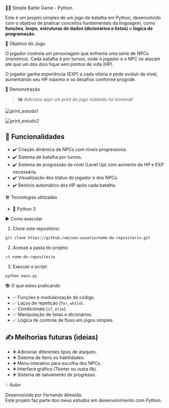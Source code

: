 
 🧙‍♂️ Simple Battle Game - Python

Este é um projeto simples de um jogo de batalha em Python, desenvolvido com o objetivo de praticar conceitos fundamentais da linguagem, como **funções**, **loops**, **estruturas de dados (dicionários e listas)** e **lógica de programação**.

 🎯 Objetivo do Jogo

O jogador controla um personagem que enfrenta uma série de NPCs (monstros). Cada batalha é por turnos, onde o jogador e o NPC se atacam até que um dos dois fique sem pontos de vida (HP).

O jogador ganha experiência (EXP) a cada vitória e pode evoluir de nível, aumentando seu HP máximo e os desafios conforme progride.

 📸 Demonstração

> 🖼️ *Adicione aqui um print do jogo rodando no terminal!*
>
> 
![print_estudo1](https://github.com/user-attachments/assets/ed2bd1a9-5b22-4c04-b3da-d4eee41c59f3)



![print_estudo2](https://github.com/user-attachments/assets/c24b83a3-50db-4f02-9913-6a6dd4d46d32)



## 🚀 Funcionalidades

- ✔️ Criação dinâmica de NPCs com níveis progressivos.
- ✔️ Sistema de batalha por turnos.
- ✔️ Sistema de progressão de nível (Level Up) com aumento de HP e EXP necessária.
- ✔️ Visualização dos status do jogador e dos NPCs.
- ✔️ Reinício automático dos HP após cada batalha.

 🛠️ Tecnologias utilizadas

- 🐍 Python 3

 ▶️ Como executar

1. Clone este repositório:

```bash
git clone https://github.com/seu-usuario/nome-do-repositorio.git
```

2. Acesse a pasta do projeto:

```bash
cd nome-do-repositorio
```

3. Execute o script:

```bash
python main.py
```

 📚 O que estou praticando

- ✅ Funções e modularização do código.
- ✅ Laços de repetição (`for`, `while`).
- ✅ Condicionais (`if`, `else`).
- ✅ Manipulação de listas e dicionários.
- ✅ Lógica de controle de fluxo em jogos simples.

## ✍️ Melhorias futuras (ideias)

- ➕ Adicionar diferentes tipos de ataques.
- ➕ Sistema de itens ou habilidades.
- ➕ Menu interativo para escolha dos NPCs.
- ➕ Interface gráfica (Tkinter ou outra lib).
- ➕ Sistema de salvamento de progresso.

 💡 Autor

Desenvolvido por Fernando Almeida.  
Este projeto faz parte dos meus estudos em desenvolvimento com Python.

